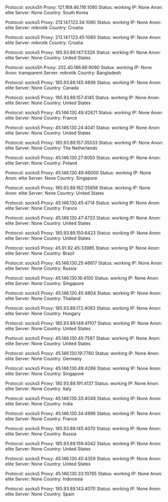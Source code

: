 Protocol: socks5h
Proxy: 121.169.46.116:1090
Status: working
IP: None
Anon: elite
Server: None
Country: South Korea

Protocol: socks5
Proxy: 213.147.123.34:1080
Status: working
IP: None
Anon: elite
Server: mikrotik
Country: Croatia

Protocol: socks5
Proxy: 213.147.123.45:1080
Status: working
IP: None
Anon: elite
Server: mikrotik
Country: Croatia

Protocol: socks5
Proxy: 185.93.89.147:5326
Status: working
IP: None
Anon: elite
Server: None
Country: United States

Protocol: socks5h
Proxy: 202.40.186.66:9090
Status: working
IP: None
Anon: transparent
Server: mikrotik
Country: Bangladesh

Protocol: socks5
Proxy: 185.93.89.145:4898
Status: working
IP: None
Anon: elite
Server: None
Country: Canada

Protocol: socks5
Proxy: 185.93.89.157:4145
Status: working
IP: None
Anon: elite
Server: None
Country: United States

Protocol: socks5
Proxy: 45.146.130.49:42671
Status: working
IP: None
Anon: elite
Server: None
Country: France

Protocol: socks5
Proxy: 45.146.130.24:4041
Status: working
IP: None
Anon: elite
Server: None
Country: United States

Protocol: socks5
Proxy: 185.93.89.157:35533
Status: working
IP: None
Anon: elite
Server: None
Country: The Netherlands

Protocol: socks5
Proxy: 45.146.130.27:8050
Status: working
IP: None
Anon: elite
Server: None
Country: Poland

Protocol: socks5
Proxy: 45.146.130.49:46000
Status: working
IP: None
Anon: elite
Server: None
Country: Singapore

Protocol: socks5
Proxy: 185.93.89.162:35856
Status: working
IP: None
Anon: elite
Server: None
Country: United States

Protocol: socks5
Proxy: 45.146.130.45:4714
Status: working
IP: None
Anon: elite
Server: None
Country: France

Protocol: socks5
Proxy: 45.146.130.47:4733
Status: working
IP: None
Anon: elite
Server: None
Country: United States

Protocol: socks5
Proxy: 185.93.89.150:6423
Status: working
IP: None
Anon: elite
Server: None
Country: United States

Protocol: socks5
Proxy: 45.91.92.45:33985
Status: working
IP: None
Anon: elite
Server: None
Country: Brazil

Protocol: socks5
Proxy: 45.146.130.25:46617
Status: working
IP: None
Anon: elite
Server: None
Country: Russia

Protocol: socks5
Proxy: 45.146.130.16:4100
Status: working
IP: None
Anon: elite
Server: None
Country: Singapore

Protocol: socks5
Proxy: 45.146.130.45:4804
Status: working
IP: None
Anon: elite
Server: None
Country: Thailand

Protocol: socks5
Proxy: 185.93.89.172:4083
Status: working
IP: None
Anon: elite
Server: None
Country: Hungary

Protocol: socks5
Proxy: 185.93.89.149:41107
Status: working
IP: None
Anon: elite
Server: None
Country: United States

Protocol: socks5
Proxy: 45.146.130.45:7587
Status: working
IP: None
Anon: elite
Server: None
Country: United States

Protocol: socks5
Proxy: 45.146.130.19:7760
Status: working
IP: None
Anon: elite
Server: None
Country: Germany

Protocol: socks5
Proxy: 45.146.130.49:4288
Status: working
IP: None
Anon: elite
Server: None
Country: Singapore

Protocol: socks5
Proxy: 185.93.89.191:4137
Status: working
IP: None
Anon: elite
Server: None
Country: Italy

Protocol: socks5
Proxy: 45.146.130.33:4048
Status: working
IP: None
Anon: elite
Server: None
Country: India

Protocol: socks5
Proxy: 45.146.130.34:4996
Status: working
IP: None
Anon: elite
Server: None
Country: France

Protocol: socks5
Proxy: 185.93.89.145:4070
Status: working
IP: None
Anon: elite
Server: None
Country: Russia

Protocol: socks5
Proxy: 185.93.89.159:4042
Status: working
IP: None
Anon: elite
Server: None
Country: United States

Protocol: socks5
Proxy: 45.146.130.45:4359
Status: working
IP: None
Anon: elite
Server: None
Country: United States

Protocol: socks5
Proxy: 45.146.130.33:10765
Status: working
IP: None
Anon: elite
Server: None
Country: Indonesia

Protocol: socks5
Proxy: 185.93.89.143:4070
Status: working
IP: None
Anon: elite
Server: None
Country: Spain

